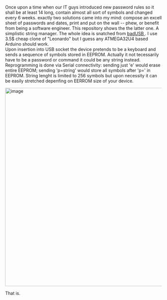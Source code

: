 Once upon a time when our IT guys introduced new password rules so it shall be at least 14 long, contain almost all sort of symbols and changed every 6 weeks. 
exactly two solutions came into my mind: compose an excell sheet of passwords and dates, print and put on the wall -- phew, or benefit from being a software engineer. This repository shows the the latter one. 
A simplistic string manager. The whole idea is snatched from <a href=https://en.wikipedia.org/wiki/BadUSB> badUSB </a>. 
I use 3.5$ cheap clone of "Leonardo" but I guess any ATMEGA32U4 based Arduino should work.    
Upon insertion into USB socket the device pretends to be a keyboard and sends a sequence of symbols stored in EEPROM.
Actually it not tecessarily have to be a password or command it could be any string instead.
Reprogramming is done via Serial connectivity: 
  sending just 'e' would erase entire EEPROM; 
  sending 'p=string' would store all symbols after 'p=' in EEPROM. String lenght is limited to 256 symbols but upon necessity it can be easily stretched depenfing on EERROM size of your device. 

<img width="640" alt="image" src="https://github.com/user-attachments/assets/2f80a15a-c5e9-4fce-881d-9e1507aedbaf" />

That is.

